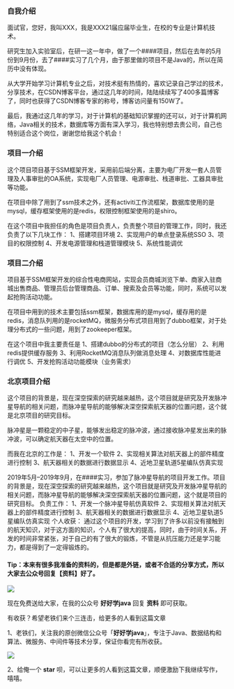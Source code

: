 ### 自我介绍

面试官，您好，我叫XXX，我是XXX21届应届毕业生，在校的专业是计算机技术。

研究生加入实验室后，在研一这一年中，做了一个####项目，然后在去年的5月份到9月份，去了####实习了几个月，由于那里做的项目不是Java的，所以在简历中没有体现。

从大学开始学习计算机专业之后，对技术挺有热情的，喜欢记录自己学过的技术，分享技术，在CSDN博客平台，通过这几年的时间，陆陆续续写了400多篇博客了，同时也获得了CSDN博客专家的称号，博客访问量有150W了。

最后，我通过这几年的学习，对于计算机的基础知识掌握的还可以，对于计算机网络，Java相关的技术，数据库等方面有深入学习，我也特别想去贵公司，自己也特别适合这个岗位，谢谢您给我这个机会！

### 项目一介绍

这个项目项目基于SSM框架开发，采用前后端分离，主要为电厂开发一套人员管理及人事审批的OA系统，实现电厂人员管理、电源审批、栈道审批、工器具审批等功能。

在项目中除了用到了ssm技术之外，还有activiti工作流框架，数据库使用的是mysql，缓存框架使用的是redis，权限控制框架使用的是shiro。

在这个项目中我担任的角色是项目负责人，负责整个项目的管理工作，同时，我还负责了以下几块工作：
1、搭建项目环境
2、实现用户的单点登录系统SSO
3、项目的权限控制
4、开发电源管理和栈道管理模块
5、系统性能调优


### 项目二介绍

项目基于SSM框架开发的综合性电商网站，实现会员商城浏览下单、商家入驻商城出售商品、管理员后台管理商品、订单、搜索及会员等功能，同时，系统可以发起抢购活动功能。

在项目中用到的技术主要包括ssm框架，数据库用的是mysql，缓存用的是redis，消息队列用的是rocketMQ，微服务分布式项目用到了dubbo框架，对于处理分布式的一些问题，用到了zookeeper框架。

在这个项目中我主要责任是
1、搭建dubbo的分布式的项目（怎么分层）
2、利用redis提供缓存服务
3、利用RocketMQ消息队列做消息处理
4、对数据库性能进行调优
5、开发抢购活动功能模块（业务需求）

### 北京项目介绍

这个项目的背景是，现在深空探索的研究越来越热，这个项目就是研究及开发脉冲星导航的相关问题，而脉冲星导航的能够解决深空探索航天器的位置问题，这个就是北京项目的研究目标。

脉冲星是一颗稳定的中子星，能够发出稳定的脉冲波，通过接收脉冲星发出来的脉冲波，可以确定航天器在太空中的位置。

而我在北京的工作是：
1、开发一个软件
2、实现相关算法对航天器上的部件精度进行控制
3、航天器相关的数据进行数据显示
4、近地卫星轨道5星编队仿真实现


2019年5月–2019年9月，在####实习，参加了脉冲星导航的项目开发工作。项目的背景是，现在深空探索的研究越来越热，这个项目就是研究及开发脉冲星导航的相关问题，而脉冲星导航的能够解决深空探索航天器的位置问题，这个就是项目的研究目标。
负责工作：
1、开发一个脉冲星导航仿真软件
2、实现相关算法对航天器上的部件精度进行控制
3、航天器相关的数据进行数据显示
4、近地卫星轨道5星编队仿真实现
个人收获：
通过这个项目的开发，学习到了许多以前没有接触到的航天知识，对于这方面的知识，个人有了很大的提高，同时，由于时间关系，开发的时间非常紧张，对于自己的有了很大的锻炼，不管是从抗压能力还是学习能力，都是得到了一定得锻炼的。

#### Tip：本来有很多我准备的资料的，但是都是外链，或者不合适的分享方式，所以大家去公众号回复【资料】好了。

![](http://image.ouyangsihai.cn/FszE5cIon6eHHexBEgOSBGBWeoyP)

现在免费送给大家，在我的公众号 **好好学java** 回复 **资料** 即可获取。

有收获？希望老铁们来个三连击，给更多的人看到这篇文章

1、老铁们，关注我的原创微信公众号「**好好学java**」，专注于Java、数据结构和算法、微服务、中间件等技术分享，保证你看完有所收获。

![](http://image.ouyangsihai.cn/FgUUPlQOlQtjbbdOs1RZK9gWxitV)

2、给俺一个 **star** 呗，可以让更多的人看到这篇文章，顺便激励下我继续写作，嘻嘻。